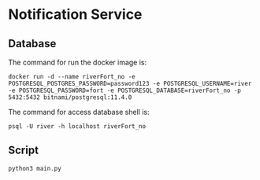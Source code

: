 # Notification Service

## Database
The command for run the docker image is:
```
docker run -d --name riverFort_no -e POSTGRESQL_POSTGRES_PASSWORD=password123 -e POSTGRESQL_USERNAME=river -e POSTGRESQL_PASSWORD=fort -e POSTGRESQL_DATABASE=riverFort_no -p 5432:5432 bitnami/postgresql:11.4.0
```
The command for access database shell is:
```
psql -U river -h localhost riverFort_no
```

## Script
```
python3 main.py
```
